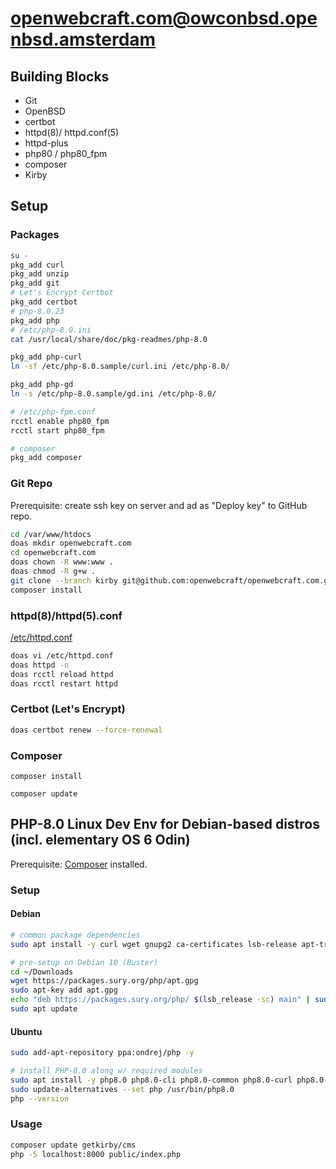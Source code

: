 # openwebcraft.com@owconbsd.openbsd.amsterdam

## Building Blocks

- Git
- OpenBSD
- certbot
- httpd(8)/ httpd.conf(5)
- httpd-plus
- php80 / php80_fpm
- composer
- Kirby

## Setup

### Packages

```sh
su -
pkg_add curl
pkg_add unzip
pkg_add git
# Let's Encrypt Certbot
pkg_add certbot
# php-8.0.23
pkg_add php
# /etc/php-8.0.ini
cat /usr/local/share/doc/pkg-readmes/php-8.0

pkg_add php-curl
ln -sf /etc/php-8.0.sample/curl.ini /etc/php-8.0/

pkg_add php-gd
ln -s /etc/php-8.0.sample/gd.ini /etc/php-8.0/

# /etc/php-fpm.conf
rcctl enable php80_fpm
rcctl start php80_fpm

# composer
pkg_add composer
```

### Git Repo

Prerequisite: create ssh key on server and ad as "Deploy key" to GitHub repo.

```sh
cd /var/www/htdocs
doas mkdir openwebcraft.com
cd openwebcraft.com
doas chown -R www:www .
doas chmod -R g+w .
git clone --branch kirby git@github.com:openwebcraft/openwebcraft.com.git .
composer install
```

### httpd(8)/httpd(5).conf

[/etc/httpd.conf](httpd.conf)

```sh
doas vi /etc/httpd.conf
doas httpd -n
doas rcctl reload httpd
doas rcctl restart httpd
```

### Certbot (Let's Encrypt)

```sh
doas certbot renew --force-renewal
```

### Composer

```shd
composer install

composer update
```

## PHP-8.0 Linux Dev Env for Debian-based distros (incl. elementary OS 6 Odin)

Prerequisite: [Composer](https://getcomposer.org/) installed.

### Setup

#### Debian

```sh
# common package dependencies
sudo apt install -y curl wget gnupg2 ca-certificates lsb-release apt-transport-https

# pre-setup on Debian 10 (Buster)
cd ~/Downloads
wget https://packages.sury.org/php/apt.gpg
sudo apt-key add apt.gpg
echo "deb https://packages.sury.org/php/ $(lsb_release -sc) main" | sudo tee /etc/apt/sources.list.d/php8.list
sudo apt update
```

#### Ubuntu

```sh
sudo add-apt-repository ppa:ondrej/php -y
```

```sh
# install PHP-8.0 along w/ required modules
sudo apt install -y php8.0 php8.0-cli php8.0-common php8.0-curl php8.0-gd php8.0-ctype php8.0-dom php8.0-mbstring
sudo update-alternatives --set php /usr/bin/php8.0
php --version
```

### Usage

```sh
composer update getkirby/cms
php -S localhost:8000 public/index.php
```